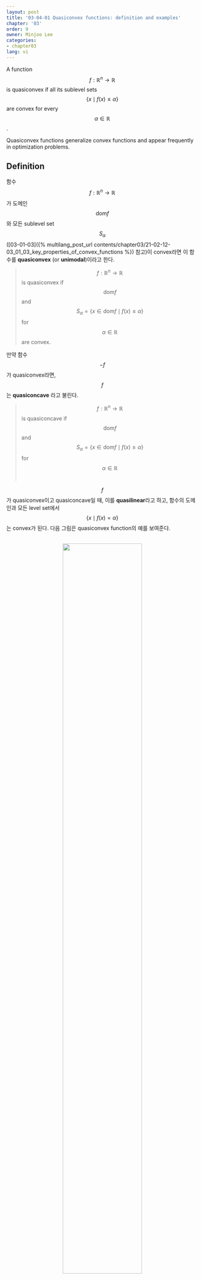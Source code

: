 ```yaml
---
layout: post
title: '03-04-01 Quasiconvex functions: definition and examples'
chapter: '03'
order: 9
owner: Minjoo Lee
categories:
- chapter03
lang: vi
---
```


A function $$f:\mathbb{R}^n \rightarrow \mathbb{R}$$ is quasiconvex if all its sublevel sets $$\{x \mid f(x) \leq \alpha\}$$ are convex for every $$\alpha \in \mathbb{R}$$.

Quasiconvex functions generalize convex functions and appear frequently in optimization problems.

## Definition

함수 $$f: \mathbb{R}^n \rightarrow \mathbb{R}$$가 도메인 $$ \text{dom}f$$와 모든 sublevel set $$S_{\alpha}$$([03-01-03]({% multilang_post_url contents/chapter03/21-02-12-03_01_03_key_properties_of_convex_functions %}) 참고)이 convex라면 이 함수를 **quasiconvex** (or **unimodal**)이라고 한다.

>$$f : \mathbb{R}^n \rightarrow \mathbb{R}$$ is quasiconvex if $$\text{dom}f$$ and
>$$S_{\alpha} =\{x \in \text{dom}f \mid f(x) \leq \alpha\}$$ for $$\alpha \in \mathbb{R}$$ are convex.


만약 함수 $$-f$$가 quasiconvex라면, $$f$$는 **quasiconcave** 라고 불린다.<br>
>$$f : \mathbb{R}^n \rightarrow \mathbb{R}$$ is quasiconcave if $$\text{dom}f$$ and
>$$S_{\alpha} = \{ x \in \text{dom}f \mid f(x) \geq \alpha \}$$ for $$\alpha \in \mathbb{R}$$<br>

$$f$$가 quasiconvex이고 quasiconcave일 때, 이를 **quasilinear**라고 하고, 함수의 도메인과 모든 level set에서 $$\{x \mid f(x)=\alpha\}$$는 convex가 된다. 다음 그림은 quasiconvex function의 예를 보여준다.<br><br>

<figure class="image" style="align: center;">
<p align="center">
 <img src="{{ site.baseurl }}/img/chapter_img/chapter03/Fig3.9_quasiconvex_ftn_cAsoUpr.png" alt="" width="70%" height="70%">
 <figcaption style="text-align: center;">[Fig1] quasiconvex function on R [1]</figcaption>
</p>
</figure>


$$\alpha$$에 대하여, $$\alpha$$-sublevel set $$S_{\alpha}$$는 convex, 즉 interval $$[a,b]$$이다. $$\beta$$-sublevel set $$S_{\beta}$$는 interval ($$-\infty,c$$]을 갖는다. **Convex function은 convex sublevel set을 가지며, quasiconvex가 성립하지만, 그 역은 성립하지 않는다.**
> $$f$$ : convex $$\Longrightarrow$$ $$f$$ : quasiconvex


<br>
## Examples

Quasiconvex에서의 다양한 예제를 살펴보자.

#### Logarithm
$$R_{++}$$공간에서의 $$\log x$$는 quasiconvex이다. (또한 quasiconcave이므로, quasilinear의 성질을 갖는다.)
> $$\log x$$ on $$\mathbb{R}$$
<br>


#### Ceiling function
Ceiling function은 quasiconvex이다. (또한 quasiconcave 이다.)
>$$\text{ceil}(x) = \inf \{z \in Z \mid z \geq x\}$$
<br>



#### Length of vector
$$x \in \mathbb{R}^n$$의 길이를 nonzero component의 가장 큰 index 값으로 놓는다면,
>$$f(x) = \max\{i \mid x_i \neq 0\}$$.<br>

이 성립하며, <br>

>$$f(x) \leq \alpha \iff x_i = 0$$ for $$i = \lfloor\alpha\rfloor + 1,...,n.$$ on $$\mathbb{R}^n$$<br>

의 subspace를 만족하므로, quasiconvex이다.<br>
(※ subspace : subspace 내에 있는 모든 원소들은 덧셈, 곱셈에 대해 닫혀있다. $$\mathbb{R}^n$$의 subspace도 convex set 이다.)<br>



#### Linear-fractional function
다음 조건에서, function $$f$$ 는 quasiconvex이자 quasiconcave, 즉 quasilinear이다.<br>
>$$f(x) = \frac{a^Tx+b}{c^Tx+d}$$ with $$\text{dom}f =\{x \mid c^Tx + d > 0\}$$<br>



#### Distance ratio function
$$a, b \in \mathbb{R}^n$$이고, function $$f$$를 다음과 같이 정의할 때, 즉, x와 a 간의 유클리디안 거리와 x와 b 간의 유클리디안 거리의 비율을 나타내는 function $$f$$에서,
$$f$$는 halfspace $$\{x \mid \parallel x - a \parallel_2 \leq \parallel x - b \parallel_2 \}$$ 상에서 quasiconvex이다.

> $$f(x) = \frac{ \parallel x - a \parallel_2 }{ \parallel x - b \parallel_2 } $$<br>


$$\alpha \leq 1$$ 조건에서, 이는 유클리디안 ball 형태의 convex set이 되므로 $$f$$는 quasiconvex가 된다.
